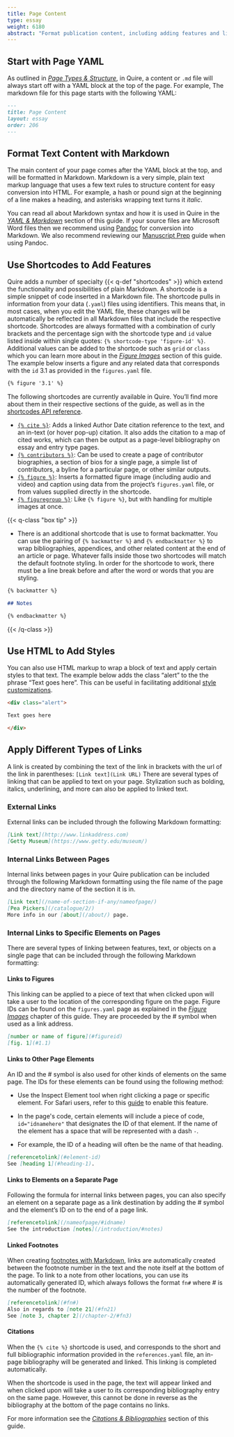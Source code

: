 ```yaml
---
title: Page Content
type: essay
weight: 6180
abstract: "Format publication content, including adding features and links"
---
```


## Start with Page YAML

As outlined in [*Page Types & Structure*](/docs-v1/pages/), in Quire, a content or `.md` file will always start off with a YAML block at the top of the page. For example, The markdown file for this page starts with the following YAML:

```md
---
title: Page Content
layout: essay
order: 206
---
```

## Format Text Content with Markdown

The main content of your page comes after the YAML block at the top, and will be formatted in Markdown. Markdown is a very simple, plain text markup language that uses a few text rules to structure content for easy conversion into HTML. For example, a hash or pound sign at the beginning of a line makes a heading, and asterisks wrapping text turns it *italic*.

You can read all about Markdown syntax and how it is used in Quire in the [*YAML & Markdown*](/docs-v1/fundamentals/) section of this guide. If your source files are Microsoft Word files then we recommend using [Pandoc](/docs-v1/fundamentals/#microsoft-word-to-markdown-conversion) for conversion into Markdown. We also recommend reviewing our [Manuscript Prep](/learn/manuscript-prep/) guide when using Pandoc.

## Use Shortcodes to Add Features

Quire adds a number of specialty {{< q-def "shortcodes" >}} which extend the functionality and possibilities of plain Markdown. A shortcode is a simple snippet of code inserted in a Markdown file. The shortcode pulls in information from your data (`.yaml`) files using identifiers. This means that, in most cases, when you edit the YAML file, these changes will be automatically be reflected in all Markdown files that include the respective shortcode. Shortcodes are always formatted with a combination of curly brackets and the percentage sign with the shortcode type and `id` value listed inside within single quotes: `{% shortcode-type 'figure-id' %}`. Additional values can be added to the shortcode such as `grid` or `class` which you can learn more about in the [*Figure Images*](/docs-v1/figure-images/) section of this guide. The example below inserts a figure and any related data that corresponds with the `id` 3.1 as provided in the `figures.yaml` file.

```md
{% figure '3.1' %}
```

The following shortcodes are currently available in Quire. You’ll find more about them in their respective sections of the guide, as well as in the [shortcodes API reference](/docs-v1/for-developers/#shortcodes-api).

- [`{% cite %}`](/docs-v1/citation-bibliographies/): Adds a linked Author Date citation reference to the text, and an in-text (or hover pop-up) citation. It also adds the citation to a map of cited works, which can then be output as a page-level bibliography on essay and entry type pages.
- [`{% contributors %}`](/docs-v1/contributors/): Can be used to create a page of contributor biographies, a section of bios for a single page, a simple list of contributors, a byline for a particular page, or other similar outputs.
- [`{% figure %}`](/docs-v1/figure-images/): Inserts a formatted figure image (including audio and video) and caption using data from the project’s `figures.yaml` file, or from values supplied directly in the shortcode.
- [`{% figuregroup %}`](/docs-v1/figure-images/): Like `{% figure %}`, but with handling for multiple images at once.

{{< q-class "box tip" >}}

- There is an additional shortcode that is use to format backmatter. You can use the pairing of `{% backmatter %}` and `{% endbackmatter %}` to wrap bibliographies, appendices, and other related content at the end of an article or page. Whatever falls inside those two shortcodes will match the default footnote styling. In order for the shortcode to work, there must be a line break before and after the word or words that you are styling.

```md
{% backmatter %}

## Notes

{% endbackmatter %}
```

{{< /q-class >}}


## Use HTML to Add Styles

You can also use HTML markup to wrap a block of text and apply certain styles to that text. The example below adds the class “alert” to the the phrase “Text goes here”. This can be useful in facilitating additional [style customizations](/docs-v1/styles-customization).

```md
<div class="alert">

Text goes here

</div>
```

## Apply Different Types of Links

A link is created by combining the text of the link in brackets with the url of the link in parentheses: `[Link text](Link URL)` There are several types of linking that can be applied to text on your page. Stylization such as bolding, italics, underlining, and more can also be applied to linked text.

### External Links

External links can be included through the following Markdown formatting:

```md
[Link text](http://www.linkaddress.com)
[Getty Museum](https://www.getty.edu/museum/)
```

### Internal Links Between Pages

Internal links between pages in your Quire publication can be included through the following Markdown formatting using the file name of the page and the directory name of the section it is in.

```md
[Link text](/name-of-section-if-any/nameofpage/)
[Pea Pickers](/catalogue/2/)
More info in our [about](/about/) page.
```

### Internal Links to Specific Elements on Pages

There are several types of linking between features, text, or objects on a single page that can be included through the following Markdown formatting:

#### Links to Figures

This linking can be applied to a piece of text that when clicked upon will take a user to the location of the corresponding figure on the page. Figure IDs can be found on the `figures.yaml` page as explained in the [*Figure Images*](/docs-v1/figure-images/) chapter of this guide. They are proceeded by the # symbol when used as a link address.

```md
[number or name of figure](#figureid)
[fig. 1](#1.1)
```

#### Links to Other Page Elements

An ID and the # symbol is also used for other kinds of elements on the same page. The IDs for these elements can be found using the following method:

- Use the Inspect Element tool when right clicking a page or specific element. For Safari users, refer to this [guide](https://apple.stackexchange.com/questions/139767/inspect-element-in-safari) to enable this feature.

- In the page's code, certain elements will include a piece of code, `id="idnamehere"` that designates the ID of that element. If the name of the element has a space that will be represented with a dash `-`.

- For example, the ID of a heading will often be the name of that heading.

```md
[referencetolink](#element-id)  
See [heading 1](#heading-1).
```

#### Links to Elements on a Separate Page

Following the formula for internal links between pages, you can also specify an element on a separate page as a link destination by adding the # symbol and the element’s ID on to the end of a page link.

```md
[referencetolink](/nameofpage/#idname)
See the introduction [notes](/introduction/#notes)
```

#### Linked Footnotes

When creating [footnotes with Markdown](/docs-v1/fundamentals/#footnotes), links are automatically created between the footnote number in the text and the note itself at the bottom of the page. To link to a note from other locations, you can use its automatically generated ID, which always follows the format `fn#` where # is the number of the footnote.

```md
[referencetolink](#fn#)
Also in regards to [note 21](#fn21)
See [note 3, chapter 2](/chapter-2/#fn3)
```

#### Citations

When the `{% cite %}` shortcode is used, and corresponds to the short and full bibliographic information provided in the `references.yaml` file, an in-page bibliography will be generated and linked. This linking is completed automatically.

When the shortcode is used in the page, the text will appear linked and when clicked upon will take a user to its corresponding bibliography entry on the same page. However, this cannot be done in reverse as the bibliography at the bottom of the page contains no links.

For more information see the [*Citations & Bibliographies*](/docs-v1/citation-bibliographies) section of this guide.
